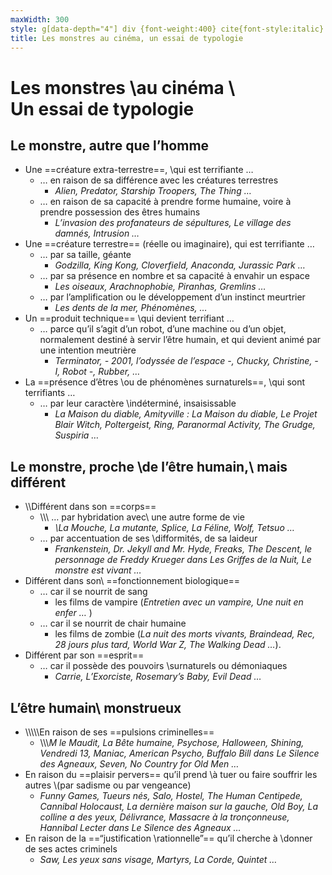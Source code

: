```yaml
---
maxWidth: 300
style: g[data-depth="4"] div {font-weight:400} cite{font-style:italic} g[data-depth="6"] div, g[data-depth="8"] div {font-size:0.96em} aside {display:inline-block; margin-top:0.3em} aside:after{content:"Cliquer sur les cercles pleins pour afficher des exemples de films"; display:block; position:absolute; top:7.3em; font-size:13px; color:darkgreen}
title: Les monstres au cinéma, un essai de typologie
---
```


# Les monstres \\au cinéma \\<aside>Un essai de typologie</aside>

## Le monstre, autre que l’homme
- Une ==créature extra-terrestre==, \\qui est terrifiante …
	- … en raison de sa différence avec les créatures terrestres <!--fold-->
		- <cite>Alien, Predator, Starship Troopers, The Thing …</cite>
	- … en raison de sa capacité à prendre forme humaine, voire à prendre possession des êtres humains <!--fold-->
		- <cite>L’invasion des profanateurs de sépultures, Le village des damnés, Intrusion …</cite>
- Une ==créature terrestre== (réelle ou imaginaire), qui est terrifiante …
	- … par sa taille, géante <!--fold-->
		- <cite>Godzilla, King Kong, Cloverfield, Anaconda, Jurassic Park …</cite>
	- … par sa présence en nombre et sa capacité à envahir un espace <!--fold-->
		- <cite>Les oiseaux, Arachnophobie, Piranhas, Gremlins …</cite>
	- … par l’amplification ou le développement d’un instinct meurtrier <!--fold-->
		- <cite>Les dents de la mer, Phénomènes, …</cite>
- Un ==produit technique== \\qui devient terrifiant …
	- … parce qu’il s’agit d’un robot, d’une machine ou d’un objet, normalement destiné à servir l’être humain, et qui devient animé par une intention meutrière <!--fold-->
		- <cite>Terminator, - 2001, l’odyssée de l’espace -, Chucky, Christine, - I, Robot -, Rubber, …</cite>
- La ==présence d’êtres \\ou de phénomènes surnaturels==, \\qui sont terrifiants …
	- … par leur caractère \\indéterminé, insaisissable <!--fold-->
		- <cite>La Maison du diable, Amityville : La Maison du diable, Le Projet Blair Witch, Poltergeist, Ring, Paranormal Activity, The Grudge, Suspiria …</cite>


## Le monstre, proche \\de l’être humain,\\ mais différent
- \\\\Différent dans son ==corps==
	- \\\\\\ … par hybridation avec\\ une autre forme de vie <!--fold-->
		- <cite>\\La Mouche, La mutante, Splice, La Féline, Wolf, Tetsuo …</cite>
	- … par accentuation de ses \\difformités, de sa laideur <!--fold-->
		- <cite>Frankenstein, Dr. Jekyll and Mr. Hyde, Freaks, The Descent, le personnage de Freddy Krueger dans Les Griffes de la Nuit, Le monstre est vivant …</cite>
- Différent dans son\\ ==fonctionnement biologique==
	- … car il se nourrit de sang <!--fold-->
		- les films de vampire (<cite>Entretien avec un vampire, Une nuit en enfer … </cite>)
	- … car il se nourrit de chair humaine <!--fold-->
		- les films de zombie (<cite>La nuit des morts vivants, Braindead, Rec, 28 jours plus tard, World War Z, The Walking Dead …</cite>).
- Différent par son ==esprit==
	- … car il possède des pouvoirs \\surnaturels ou démoniaques <!--fold-->
		- <cite>Carrie, L’Exorciste, Rosemary’s Baby, Evil Dead …</cite>

## L’être humain\\ monstrueux
- \\\\\\\\\\En raison de ses ==pulsions criminelles== <!--fold-->
	- \\\\\\<cite>M le Maudit, La Bête humaine, Psychose, Halloween, Shining, Vendredi 13, Maniac, American Psycho, Buffalo Bill dans Le Silence des Agneaux, Seven, No Country for Old Men …</cite>
- En raison du ==plaisir pervers== qu’il prend \\à tuer ou faire souffrir les autres \\(par sadisme ou par vengeance) <!--fold-->
	- <cite>Funny Games, Tueurs nés, Salo, Hostel, The Human Centipede, Cannibal Holocaust, La dernière maison sur la gauche, Old Boy, La colline a des yeux, Délivrance, Massacre à la tronçonneuse, Hannibal Lecter dans Le Silence des Agneaux …</cite>
- En raison de la ==“justification \\rationnelle”== qu’il cherche à \\donner de ses actes criminels <!--fold-->
	- <cite>Saw, Les yeux sans visage, Martyrs, La Corde, Quintet …</cite>